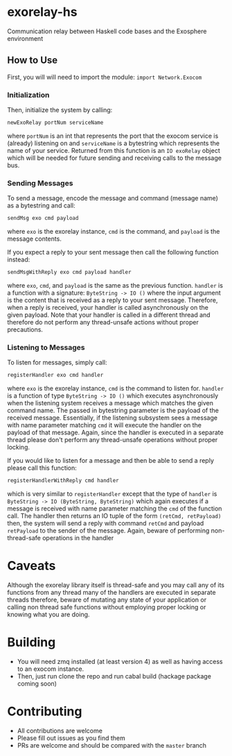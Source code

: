 # exorelay-hs
Communication relay between Haskell code bases and the Exosphere environment


## How to Use

First, you will will need to import the module: `import Network.Exocom`

### Initialization
Then, initialize the system by calling:
```haskell
newExoRelay portNum serviceName
```
where `portNum` is an int that represents the port that the exocom service is (already) listening on and `serviceName` is a bytestring which represents the name of your service.
Returned from this function is an `IO exoRelay` object which will be needed for future sending and receiving calls to the message bus.

### Sending Messages
To send a message, encode the message and command (message name) as a bytestring and call:
```haskell
sendMsg exo cmd payload
```
where `exo` is the exorelay instance, `cmd` is the command, and `payload` is the message contents.

If you expect a reply to your sent message then call the following function instead:
```haskell
sendMsgWithReply exo cmd payload handler
```
where `exo`, `cmd`, and `payload` is the same as the previous function. `handler` is a function with a signature: `ByteString -> IO ()` where the input argument is the content that is received as a reply to your sent message. Therefore, when a reply is received, your handler is called asynchronously on the given payload. Note that your handler is called in a different thread and therefore do not perform any thread-unsafe actions without proper precautions.

### Listening to Messages
To listen for messages, simply call:
 ```haskell
registerHandler exo cmd handler
```
where `exo` is the exorelay instance, `cmd` is the command to listen for. `handler` is a function of type `ByteString -> IO ()` which executes asynchronously when the listening system receives a message which matches the given command name. The passed in bytestring parameter is the payload of the received message. Essentially, if the listening subsystem sees a message with name parameter matching `cmd` it will execute the handler on the payload of that message. Again, since the handler is executed in a separate thread please don't perform any thread-unsafe operations without proper locking.

If you would like to listen for a message and then be able to send a reply please call this function:
```haskell
registerHandlerWithReply cmd handler
```
which is very similar to `registerHandler` except that the type of `handler` is `ByteString -> IO (ByteString, ByteString)` which again executes if a message is received with name parameter matching the `cmd` of the function call. The handler then returns an IO tuple of the form `(retCmd, retPayload)` then, the system will send a reply with command `retCmd` and payload `retPayload` to the sender of the message. Again, beware of performing non-thread-safe operations in the handler

# Caveats
Although the exorelay library itself is thread-safe and you may call any of its functions from any thread many of the handlers are executed in separate threads therefore, beware of mutating any state of your application or calling non thread safe functions without employing proper locking or knowing what you are doing.

# Building
* You will need zmq installed (at least version 4) as well as having access to an exocom instance.
* Then, just run clone the repo and run cabal build (hackage package coming soon)

# Contributing
* All contributions are welcome
* Please fill out issues as you find them
* PRs are welcome and should be compared with the `master` branch
